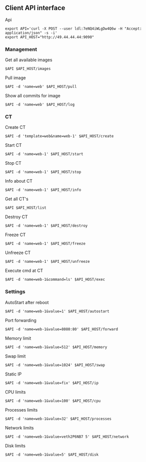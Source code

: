 ## Client API interface

Api 

    export API='curl -X POST --user ldl:7eNQ4iWLgDw4Q6w -H "Accept: application/json" -s -i'
    export API_HOST="http://49.44.44.44:9090"


### Management

Get all available images

    $API $API_HOST/images


Pull image

    $API -d 'name=web' $API_HOST/pull


Show all commits for image

    $API -d 'name=web' $API_HOST/log


### CT

Create CT

    $API -d 'template=web&name=web-1' $API_HOST/create


Start CT

    $API -d 'name=web-1' $API_HOST/start


Stop CT

    $API -d 'name=web-1' $API_HOST/stop


Info about CT

    $API -d 'name=web-1' $API_HOST/info


Get all CT's

    $API $API_HOST/list


Destroy CT

    $API -d 'name=web-1' $API_HOST/destroy


Freeze CT

    $API -d 'name=web-1' $API_HOST/freeze


Unfreeze CT

    $API -d 'name=web-1' $API_HOST/unfreeze


Execute cmd at CT

    $API -d 'name=web-1&command=ls' $API_HOST/exec


### Settings

AutoStart after reboot

    $API -d 'name=web-1&value=1' $API_HOST/autostart


Port forwarding

    $API -d 'name=web-1&value=8080:80' $API_HOST/forward


Memory limit

    $API -d 'name=web-1&value=512' $API_HOST/memory


Swap limit

    $API -d 'name=web-1&value=1024' $API_HOST/swap


Static IP

    $API -d 'name=web-1&value=fix' $API_HOST/ip


CPU limits

    $API -d 'name=web-1&value=100' $API_HOST/cpu


Processes limits

    $API -d 'name=web-1&value=32' $API_HOST/processes


Network limits

    $API -d 'name=web-1&value=veth2P6NB7 5' $API_HOST/network


Disk limits

    $API -d 'name=web-1&value=5' $API_HOST/disk
